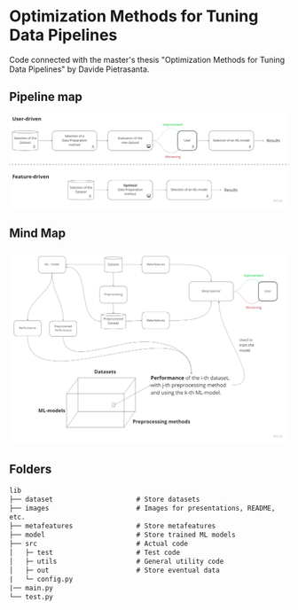 # Optimization Methods for Tuning Data Pipelines

Code connected with the master's thesis "Optimization Methods for Tuning Data Pipelines" by Davide Pietrasanta.

## Pipeline map

![Pipeline map](/images/Pipeline.jpg)

## Mind Map

![Mind map](/images/Mind%20Map.jpg)

## Folders

```text
lib
├── dataset                     # Store datasets
├── images                      # Images for presentations, README, etc.
├── metafeatures                # Store metafeatures
├── model                       # Store trained ML models
├── src                         # Actual code
│   ├─ test                     # Test code
│   ├─ utils                    # General utility code
│   ├─ out                      # Store eventual data
|   └─ config.py
|── main.py
└── test.py
```
